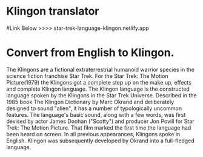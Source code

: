 # Klingon translator

#Link Below >>>>
star-trek-language-klingon.netlify.app
# Convert from English to Klingon.
The Klingons are a fictional extraterrestrial humanoid warrior species in the science fiction franchise Star Trek. For the Star Trek: The Motion Picture(1979) the Klingons got a complete step up on the make up, effects and complete Klingon language. The Klingon language is the constructed language spoken by the Klingons in the Star Trek Universe. Described in the 1985 book The Klingon Dictionary by Marc Okrand and deliberately designed to sound "alien", it has a number of typologically uncommon features. The language's basic sound, along with a few words, was first devised by actor James Doohan ("Scotty") and producer Jon Povill for Star Trek: The Motion Picture. That film marked the first time the language had been heard on screen. In all previous appearances, Klingons spoke in English. Klingon was subsequently developed by Okrand into a full-fledged language.
